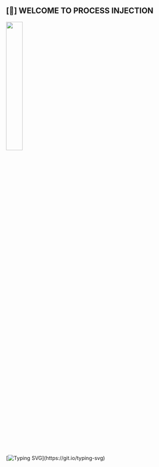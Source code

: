 
##  [🔶] WELCOME TO PROCESS INJECTION

<img width="30%" src="https://static.wikia.nocookie.net/hollowknight/images/5/5c/Char_shade.png/revision/latest/scale-to-width-down/250?cb=20190405191007"> 

[![Typing SVG](https://readme-typing-svg.demolab.com?font=Pixelify+Sans&size=100&duration=3000&pause=1000&color=F7F7F7&repeat=false&width=3000&height=300&lines=%23+Here+i+will+explore+verious+techinuques+of+process+injection!)](https://git.io/typing-svg)
